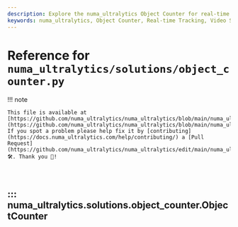 ```yaml
---
description: Explore the numa_ultralytics Object Counter for real-time video streams. Learn about initializing parameters, tracking objects, and more.
keywords: numa_ultralytics, Object Counter, Real-time Tracking, Video Stream, Python, Object Detection
---
```


# Reference for `numa_ultralytics/solutions/object_counter.py`

!!! note

    This file is available at [https://github.com/numa_ultralytics/numa_ultralytics/blob/main/numa_ultralytics/solutions/object_counter.py](https://github.com/numa_ultralytics/numa_ultralytics/blob/main/numa_ultralytics/solutions/object_counter.py). If you spot a problem please help fix it by [contributing](https://docs.numa_ultralytics.com/help/contributing/) a [Pull Request](https://github.com/numa_ultralytics/numa_ultralytics/edit/main/numa_ultralytics/solutions/object_counter.py) 🛠️. Thank you 🙏!

<br>

## ::: numa_ultralytics.solutions.object_counter.ObjectCounter

<br><br>

